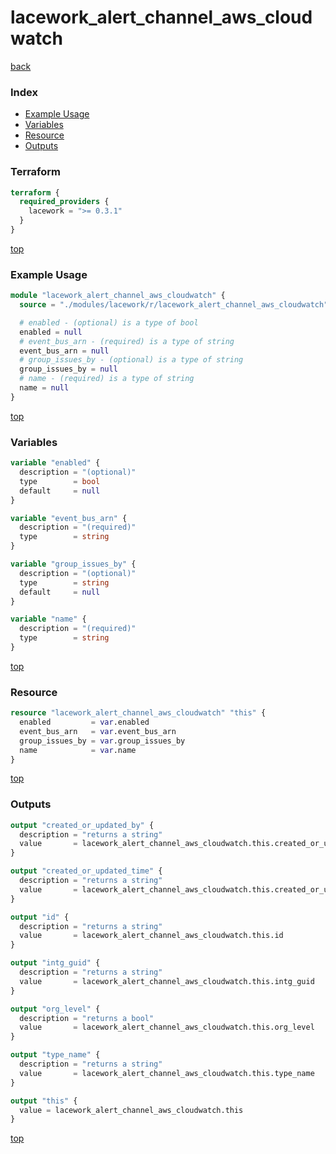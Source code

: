 # lacework_alert_channel_aws_cloudwatch

[back](../lacework.md)

### Index

- [Example Usage](#example-usage)
- [Variables](#variables)
- [Resource](#resource)
- [Outputs](#outputs)

### Terraform

```terraform
terraform {
  required_providers {
    lacework = ">= 0.3.1"
  }
}
```

[top](#index)

### Example Usage

```terraform
module "lacework_alert_channel_aws_cloudwatch" {
  source = "./modules/lacework/r/lacework_alert_channel_aws_cloudwatch"

  # enabled - (optional) is a type of bool
  enabled = null
  # event_bus_arn - (required) is a type of string
  event_bus_arn = null
  # group_issues_by - (optional) is a type of string
  group_issues_by = null
  # name - (required) is a type of string
  name = null
}
```

[top](#index)

### Variables

```terraform
variable "enabled" {
  description = "(optional)"
  type        = bool
  default     = null
}

variable "event_bus_arn" {
  description = "(required)"
  type        = string
}

variable "group_issues_by" {
  description = "(optional)"
  type        = string
  default     = null
}

variable "name" {
  description = "(required)"
  type        = string
}
```

[top](#index)

### Resource

```terraform
resource "lacework_alert_channel_aws_cloudwatch" "this" {
  enabled         = var.enabled
  event_bus_arn   = var.event_bus_arn
  group_issues_by = var.group_issues_by
  name            = var.name
}
```

[top](#index)

### Outputs

```terraform
output "created_or_updated_by" {
  description = "returns a string"
  value       = lacework_alert_channel_aws_cloudwatch.this.created_or_updated_by
}

output "created_or_updated_time" {
  description = "returns a string"
  value       = lacework_alert_channel_aws_cloudwatch.this.created_or_updated_time
}

output "id" {
  description = "returns a string"
  value       = lacework_alert_channel_aws_cloudwatch.this.id
}

output "intg_guid" {
  description = "returns a string"
  value       = lacework_alert_channel_aws_cloudwatch.this.intg_guid
}

output "org_level" {
  description = "returns a bool"
  value       = lacework_alert_channel_aws_cloudwatch.this.org_level
}

output "type_name" {
  description = "returns a string"
  value       = lacework_alert_channel_aws_cloudwatch.this.type_name
}

output "this" {
  value = lacework_alert_channel_aws_cloudwatch.this
}
```

[top](#index)